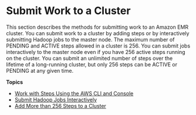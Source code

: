 # Submit Work to a Cluster<a name="AddingStepstoaJobFlow"></a>

This section describes the methods for submitting work to an Amazon EMR cluster\. You can submit work to a cluster by adding steps or by interactively submitting Hadoop jobs to the master node\. The maximum number of PENDING and ACTIVE steps allowed in a cluster is 256\. You can submit jobs interactively to the master node even if you have 256 active steps running on the cluster\. You can submit an unlimited number of steps over the lifetime of a long\-running cluster, but only 256 steps can be ACTIVE or PENDING at any given time\.

**Topics**
+ [Work with Steps Using the AWS CLI and Console](emr-work-with-steps.md)
+ [Submit Hadoop Jobs Interactively](interactive-jobs.md)
+ [Add More than 256 Steps to a Cluster](AddMoreThan256Steps.md)
